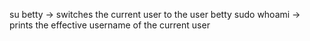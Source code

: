 su betty -> switches the current user to the user betty
sudo whoami -> prints the effective username of the current user
